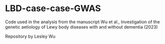 # LBD-case-case-GWAS

Code used in the analysis from the manuscript Wu et al., Investigation of the genetic aetiology of Lewy body diseases with and without dementia (2023)

Repository by Lesley Wu
